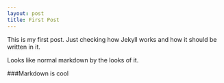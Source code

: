 ```yaml
---
layout: post
title: First Post
---
```


This is my first post. Just checking how Jekyll works and how it should be written in it.

Looks like normal markdown by the looks of it. 

###Markdown is cool